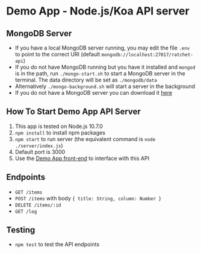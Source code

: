 # Demo App - Node.js/Koa API server

## MongoDB Server

- If you have a local MongoDB server running, you may edit the file `.env` to point to the correct URI (default `mongodb://localhost:27017/ratchet-api`)
- If you do not have MongoDB running but you have it installed and `mongod` is in the path, run `./mongo-start.sh` to start a MongoDB server in the terminal. The data directory will be set as `./mongodb/data`
- Alternatively `./mongo-background.sh` will start a server in the background
- If you do not have a MongoDB server you can download it [here](https://www.mongodb.com/download-center#community)

## How To Start Demo App API Server

1. This app is tested on Node.js 10.7.0
1. `npm install` to install npm packages
1. `npm start` to run server (the equivalent command is `node ./server/index.js`)
1. Default port is 3000
1. Use the [Demo App front-end](https://github.com/plhosk/ratchet-front) to interface with this API

## Endpoints

- `GET /items`
- `POST /items` with body `{ title: String, column: Number }`
- `DELETE /items/:id`
- `GET /log`

## Testing

- `npm test` to test the API endpoints

